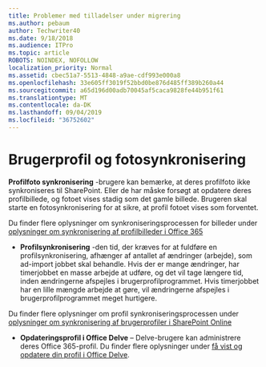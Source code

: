 ```yaml
---
title: Problemer med tilladelser under migrering
ms.author: pebaum
author: Techwriter40
ms.date: 9/18/2018
ms.audience: ITPro
ms.topic: article
ROBOTS: NOINDEX, NOFOLLOW
localization_priority: Normal
ms.assetid: cbec51a7-5513-4848-a9ae-cdf993e000a8
ms.openlocfilehash: 33e605ff3019f52bbd0be876d485ff389b260a44
ms.sourcegitcommit: a65d196d00adb70045af5caca9828fe44b951f61
ms.translationtype: MT
ms.contentlocale: da-DK
ms.lasthandoff: 09/04/2019
ms.locfileid: "36752602"
---
```

# <a name="user-profile-and-photo-synchronization"></a>Brugerprofil og fotosynkronisering

 **Profilfoto synkronisering** -brugere kan bemærke, at deres profilfoto ikke synkroniseres til SharePoint. Eller de har måske forsøgt at opdatere deres profilbillede, og fotoet vises stadig som det gamle billede. Brugeren skal starte en fotosynkronisering for at sikre, at profil fotoet vises som forventet. 
  
Du finder flere oplysninger om synkroniseringsprocessen for billeder under [oplysninger om synkronisering af profilbilleder i Office 365](https://go.microsoft.com/fwlink/?linkid=2022634)
  
- **Profilsynkronisering** -den tid, der kræves for at fuldføre en profilsynkronisering, afhænger af antallet af ændringer (arbejde), som ad-import jobbet skal behandle. Hvis der er mange ændringer, har timerjobbet en masse arbejde at udføre, og det vil tage længere tid, inden ændringerne afspejles i brugerprofilprogrammet. Hvis timerjobbet har en lille mængde arbejde at gøre, vil ændringerne afspejles i brugerprofilprogrammet meget hurtigere. 
  
Du finder flere oplysninger om profil synkroniseringsprocessen under [oplysninger om synkronisering af brugerprofiler i SharePoint Online](https://go.microsoft.com/fwlink/?linkid=2022639)
    
- **Opdateringsprofil i Office Delve** – Delve-brugere kan administrere deres Office 365-profil. Du finder flere oplysninger under [få vist og opdatere din profil i Office Delve](https://support.office.com/article/View-and-update-your-profile-in-Office-Delve-4e84343b-eedf-45a1-aeb9-8627ccca14ba).
    


